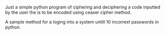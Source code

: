 Just a simple python program of ciphering and deciphering a code inputted by the user the is to be encoded using ceaser cipher method.

A sample method for a loging into a system untill 10 incorrext passwords in python.
